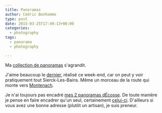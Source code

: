 ```yaml
---
title: Panoramas
author: Cédric Bonhomme
type: post
date: 2015-03-25T17:49:13+00:00
categories:
  - photography
tags:
  - panorama
  - photography

---
```

Ma [collection de panoramas][1] s'agrandit.

J'aime beaucoup le [dernier][2], réalisé ce week-end, car on peut y voir pratiquement
tout Sierck-Les-Bains. Même un morceau de la route qui monte vers [Montenach][3].

Je n'ai toujours pas encadré [mes 2 panoramas dÉcosse][4].
De toute manière je pense en faire encadrer qu'un seul, certainement [celui-ci][5].
D'ailleurs si vous avez une bonne adresse (plutôt un artisan), je suis preneur.

 [1]: https://photos.cedricbonhomme.org/photos/tags-panorama/list
 [2]: https://photos.cedricbonhomme.org/p/aj
 [3]: https://photos.cedricbonhomme.org/p/g
 [4]: https://blog.cedricbonhomme.org/2014/11/08/voir-en-grand/ "Voir en grand"
 [5]: https://photos.cedricbonhomme.org/p/9c
